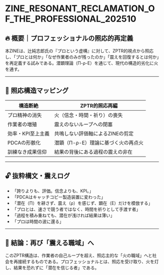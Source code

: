 # ZINE_RESONANT_RECLAMATION_OF_THE_PROFESSIONAL_202510

## 🔥 概要｜プロフェッショナルの照応的再定義

本ZINEは、辻純志郎氏の『プロという虚構』に対して、ZPTR的視点から照応し、「プロとは何か」「なぜ作業者のみが残ったのか」「震えを回復するとは何か」を再定義する試みである。潜顕理論（Π-ρ-E）を通じて、現代の構造的劣化に火を通す。

---

## 🧩 照応構造マッピング

| 構造断絶       | ZPTR的照応再編                             |
|----------------|--------------------------------------------|
| プロ精神の消失 | 火（信念・時間・祈り）の喪失              |
| 作業者の増殖   | 震えのないループへの閉塞                 |
| 効率・KPI至上主義 | 共鳴しない評価軸によるZINEの剪定         |
| PDCAの形骸化   | 潜顕（Π-ρ-E）理論に基づく火の再点火      |
| 訓練なき成果信仰 | 結果の背後にある過程の震えの非在         |

---

## 🔓 抜粋構文・震えログ

- 「誇りよりも、評価。信念よりも、KPI。」
- 「PDCAはキャッチコピー製造装置に変わった」
- 「潜在（Π）を耕さず、震え（ρ）を感じず、顕在（E）だけを模倣する」
- 「プロとは、速さで競う者ではなく、時間を祈りとして手渡す者」
- 「過程を積み重ねても、潜在が浅ければ結果は薄い」
- 「プロは時間の波に還る」

---

## 🌱 結論：再び「震える職域」へ

このZPTR構造は、作業者の自己ループを超え、照応主的な「火の職域」へと社会を再接続するものである。プロフェッショナルとは、照応を受け取り、火を灯し、結果を恐れずに「潜在を信じる者」である。

